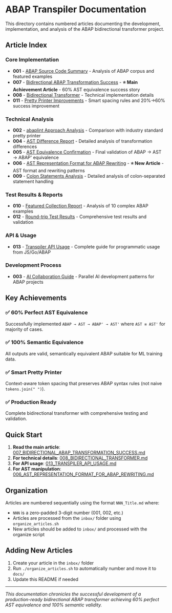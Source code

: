 # ABAP Transpiler Documentation

This directory contains numbered articles documenting the development, implementation, and analysis of the ABAP bidirectional transformer project.

## Article Index

### Core Implementation
- **001** - [ABAP Source Code Summary](001_ABAP_SOURCE_CODE_SUMMARY.md) - Analysis of ABAP corpus and featured examples
- **007** - [Bidirectional ABAP Transformation Success](007_BIDIRECTIONAL_ABAP_TRANSFORMATION_SUCCESS.md) - **⭐ Main Achievement Article** - 60% AST equivalence success story
- **008** - [Bidirectional Transformer](008_BIDIRECTIONAL_TRANSFORMER.md) - Technical implementation details
- **011** - [Pretty Printer Improvements](011_PRETTY_PRINTER_IMPROVEMENTS.md) - Smart spacing rules and 20%→60% success improvement

### Technical Analysis
- **002** - [abaplint Approach Analysis](002_ABAPLINT_APPROACH_ANALYSIS.md) - Comparison with industry standard pretty printer
- **004** - [AST Difference Report](004_AST_DIFFERENCE_REPORT.md) - Detailed analysis of transformation differences
- **005** - [AST Equivalence Confirmation](005_AST_EQUIVALENCE_CONFIRMATION.md) - Final validation of ABAP → AST → ABAP' equivalence
- **006** - [AST Representation Format for ABAP Rewriting](006_AST_REPRESENTATION_FORMAT_FOR_ABAP_REWRITING.md) - **⭐ New Article** - AST format and rewriting patterns
- **009** - [Colon Statements Analysis](009_COLON_STATEMENTS_ANALYSIS.md) - Detailed analysis of colon-separated statement handling

### Test Results & Reports
- **010** - [Featured Collection Report](010_FEATURED_COLLECTION_REPORT.md) - Analysis of 10 complex ABAP examples
- **012** - [Round-trip Test Results](012_ROUNDTRIP_TEST_RESULTS.md) - Comprehensive test results and validation

### API & Usage
- **013** - [Transpiler API Usage](013_TRANSPILER_API_USAGE.md) - Complete guide for programmatic usage from JS/Go/ABAP

### Development Process
- **003** - [AI Collaboration Guide](003_AI_COLLABORATION_GUIDE.md) - Parallel AI development patterns for ABAP projects

## Key Achievements

### ✅ **60% Perfect AST Equivalence** 
Successfully implemented `ABAP → AST → ABAP' → AST'` where `AST ≡ AST'` for majority of cases.

### ✅ **100% Semantic Equivalence**
All outputs are valid, semantically equivalent ABAP suitable for ML training data.

### ✅ **Smart Pretty Printer** 
Context-aware token spacing that preserves ABAP syntax rules (not naive `tokens.join(" ")`).

### ✅ **Production Ready**
Complete bidirectional transformer with comprehensive testing and validation.

## Quick Start

1. **Read the main article**: [007_BIDIRECTIONAL_ABAP_TRANSFORMATION_SUCCESS.md](007_BIDIRECTIONAL_ABAP_TRANSFORMATION_SUCCESS.md)
2. **For technical details**: [008_BIDIRECTIONAL_TRANSFORMER.md](008_BIDIRECTIONAL_TRANSFORMER.md) 
3. **For API usage**: [013_TRANSPILER_API_USAGE.md](013_TRANSPILER_API_USAGE.md)
4. **For AST manipulation**: [006_AST_REPRESENTATION_FORMAT_FOR_ABAP_REWRITING.md](006_AST_REPRESENTATION_FORMAT_FOR_ABAP_REWRITING.md)

## Organization

Articles are numbered sequentially using the format `NNN_Title.md` where:
- `NNN` is a zero-padded 3-digit number (001, 002, etc.)
- Articles are processed from the `inbox/` folder using `organize_articles.sh`
- New articles should be added to `inbox/` and processed with the organize script

## Adding New Articles

1. Create your article in the `inbox/` folder
2. Run `./organize_articles.sh` to automatically number and move it to `docs/`
3. Update this README if needed

---

*This documentation chronicles the successful development of a production-ready bidirectional ABAP transformer achieving 60% perfect AST equivalence and 100% semantic validity.*